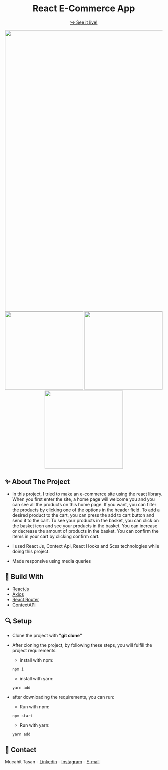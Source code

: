 <h1 align="center">React E-Commerce App</h1>

<div align="center">
  <a href="https://my-project2-steel.vercel.app/" target="_blank">↪️ See it live!</a>
  <br />
  <br />
</div>

<div align="center">
  <img width="900" src = 'https://user-images.githubusercontent.com/88967412/164946891-be8a1a7c-ff5a-44fc-89a0-798dd0b883de.gif' />
</div>

<div align="center">
  <img width="250" src ='https://user-images.githubusercontent.com/88967412/164948115-5de3506c-45ce-4e62-9f44-2269c65bd8c1.jpg' />
  <img width="250" src ='https://user-images.githubusercontent.com/88967412/164948131-23328f94-84e9-47dd-bc4f-207259c0784f.jpg' />
  <img width="250" src ='https://user-images.githubusercontent.com/88967412/164948135-7d41c7ec-1593-4e8b-a158-e628869fbabf.jpg' />
</div>

<h2> ✨ About The Project</h2>

- <p>In this project, I tried to make an e-commerce site using the react library. When you first enter the site, a home page will welcome you and you can see all the products on this home page. If you want, you can filter the products by clicking one of the options in the header field. To add a desired product to the cart, you can press the add to cart button and send it to the cart. To see your products in the basket, you can click on the basket icon and see your products in the basket. You can increase or decrease the amount of products in the basket. You can confirm the items in your cart by clicking confirm cart.
</p>
  
 - <p>I used React Js, Context Api, React Hooks and Scss technologies while doing this project.</p>
 - <p>Made responsive using media queries</p>
  
  <h2> 📌 Build With</h2>
  
 - [ReactJs](https://tr.reactjs.org/)
 - [Axios](https://github.com/axios/axios)
 - [React Router](https://reactrouter.com/)
 - [ContextAPI](https://tr.reactjs.org/docs/context.html)
  
  <h2> 🔍 Setup</h2>
 
  - Clone the project with **"git clone"**
  
  - After cloning the project, by following these steps, you will fulfill the project requirements.
    - install with npm:
    ``` npm
    npm i
    ```
    - install with yarn:
    ``` yarn
    yarn add
    ```
 - after downloading the requirements, you can run:
     - Run with npm:
    ``` npm
    npm start
    ```
   - Run with yarn:
    ``` yarn
    yarn add
    ```
  <h2> 📧 Contact </h2>
  
  Mucahit Tasan - [Linkedin](https://www.linkedin.com/in/mucahittasan) - [Instagram](https://www.instagram.com/tasanmucahit) - [E-mail](mailto:mucahittasan0@gmail.com)
  
 
  
 
    
